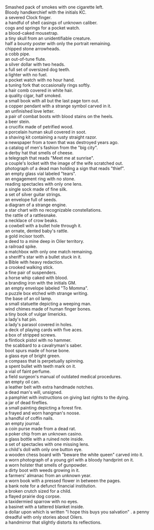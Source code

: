Smashed pack of smokes with one cigarette left.  
Bloody handkerchief with the initials KC.  
a severed Clock finger.  
a handful of shell casings of unknown caliber.  
cogs and springs for a pocket watch.  
a blood-caked mousetrap.  
a tiny skull from an unidentifiable creature.  
half a bounty poster with only the portrait remaining.  
chipped stone arrowheads.  
a cobb pipe.  
an out-of-tune flute.  
a silver dollar with two heads.  
a full set of oversized dog teeth.  
a lighter with no fuel.  
a pocket watch with no hour hand.  
a tuning fork that occasionally rings softly.  
a hair comb covered in white hair.  
a quality cigar, half smoked.  
a small book with all but the last page torn out.  
a copper pendant with a strange symbol carved in it.  
an unfinished love letter.  
a pair of combat boots with blood stains on the heels.  
a beer stein.  
a crucifix made of petrified wood.  
a porcelain human skull covered in soot.  
a shaving kit containing a rusty straight razor.  
a newspaper from a town that was destroyed years ago.  
a catalog of men's fashion from the "big city".  
a derby hat that smells of cheese.  
a telegraph that reads "Meet me at sunrise".  
a couple's locket with the image of the wife scratched out.  
photograph of a dead man holding a sign that reads "thief".  
an empty glass vial labeled "tears".  
an engagement ring with no stone.  
reading spectacles with only one lens.  
a single sock made of fine silk.  
a set of silver guitar strings.  
an envelope full of seeds.  
a diagram of a strange engine.  
a star chart with no recognizable constellations.  
the rattle of a rattlesnake.  
a necklace of crow beaks.  
a cowbell with a bullet hole through it.  
an ornate, dented baby's rattle.  
a gold incisor tooth.  
a deed to a mine deep in Oiler territory.  
a railroad spike.  
a matchbox with only one match remaining.  
a sheriff's star with a bullet stuck in it.  
a Bible with heavy redaction.  
a crooked walking stick.  
a fine pair of suspenders.  
a horse whip caked with blood.  
a branding iron with the initials GM.  
an empty envelope labeled "To Momma".  
a puzzle box etched with strange writing.  
the base of an oil lamp.  
a small statuette depicting a weeping man.  
wind chimes made of human finger bones.  
a tiny book of vulgar limericks.  
a lady's hat pin.  
a lady's parasol covered in holes.  
a deck of playing cards with five aces.  
a box of stripped screws.  
a flintlock pistol with no hammer.  
the scabbard to a cavalryman's saber.  
boot spurs made of horse bone.  
a glass eye of bright green.  
a compass that is perpetually spinning.  
a spent bullet with teeth mark on it.  
a vial of faint perfume.  
a field surgeon's manual of outdated medical procedures.  
an empty oil can.  
a leather belt with extra handmade notches.  
a dead man's will, unsigned.  
a pamphlet with instructions on giving last rights to the dying.  
a jar of dead fireflies.  
a small painting depicting a forest fire.  
a frayed and worn hangman's noose.  
a handful of coffin nails.  
an empty journal.  
a coin purse made from a dead rat.  
a poker chip from an unknown casino.  
a glass bottle with a ruined note inside.  
a set of spectacles with one missing lens.  
a child's doll with only one button eye.  
a wooden chess board with "beware the white queen" carved into it.  
a worn photograph of a young girl with a bloody handprint on it.  
a worn holster that smells of gunpowder.  
a dirty boot with weeds growing in it.  
a farmers' almanac from an unknown year.  
a worn book with a pressed flower in between the pages.  
a bank note for a defunct financial institution.  
a broken crutch sized for a child.  
a flayed prairie dog corpse.  
a taxidermied sparrow with no eyes.  
a basinet with a tattered blanket inside.  
a dollar upon which is written "I hope this buys you salvation" . 
a penny dreadful with only stories about Oilers.  
a handmirror that slightly distorts its reflections.  
